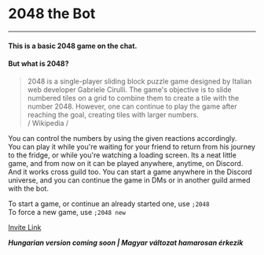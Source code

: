 # 2048 the Bot
---

#### This is a basic 2048 game on the chat.

#### But what is 2048?
> 2048 is a single-player sliding block puzzle game designed by Italian web developer Gabriele Cirulli. The game's objective is to slide numbered tiles on a grid to combine them to create a tile with the number 2048. However, one can continue to play the game after reaching the goal, creating tiles with larger numbers.  
> / Wikipedia /

You can control the numbers by using the given reactions accordingly.  
You can play it while you're waiting for your friend to return from his journey to the fridge, or while you're watching a loading screen. Its a neat little game, and from now on it can be played anywhere, anytime, on Discord.  
And it works cross guild too. You can start a game anywhere in the Discord universe, and you can continue the game in DMs or in another guild armed with the bot.

To start a game, or continue an already started one, use `;2048`  
To force a new game, use `;2048 new`

[Invite Link](https://discordapp.com/oauth2/authorize?client_id=570354704073359390&scope=bot&permissions=0)

***Hungarian version coming soon | Magyar változat hamarosan érkezik***
